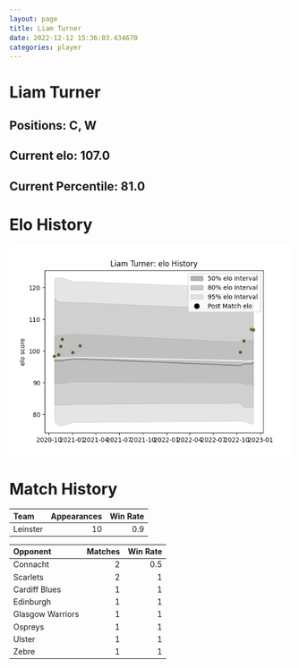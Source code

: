 ```yaml
---  
layout: page  
title: Liam Turner  
date: 2022-12-12 15:36:03.434670  
categories: player  
---
```

# Liam Turner

## Positions: C, W

## Current elo: 107.0

## Current Percentile: 81.0

# Elo History


![elo history](history_LiamTurner.png)
# Match History


| Team     |   Appearances |   Win Rate |
|:---------|--------------:|-----------:|
| Leinster |            10 |        0.9 |

| Opponent         |   Matches |   Win Rate |
|:-----------------|----------:|-----------:|
| Connacht         |         2 |        0.5 |
| Scarlets         |         2 |        1   |
| Cardiff Blues    |         1 |        1   |
| Edinburgh        |         1 |        1   |
| Glasgow Warriors |         1 |        1   |
| Ospreys          |         1 |        1   |
| Ulster           |         1 |        1   |
| Zebre            |         1 |        1   |